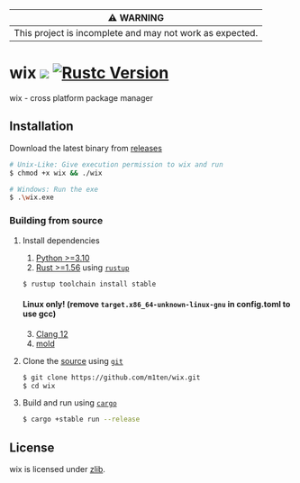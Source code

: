 | :warning: WARNING                                        |
|:--------------------------------------------------------:|
| This project is incomplete and may not work as expected. |

# wix ![](https://github.com/m1ten/wix/workflows/Rust/badge.svg?branch=main) [![Rustc Version]][rustc]

[Rustc Version]: https://img.shields.io/badge/rustc-1.56.X-orange.svg
[rustc]: https://blog.rust-lang.org/2021/10/21/Rust-1.56.0.html

wix - cross platform package manager

## Installation

Download the latest binary from [releases](https://github.com/m1ten/wix/releases)

```sh
# Unix-Like: Give execution permission to wix and run
$ chmod +x wix && ./wix

# Windows: Run the exe
$ .\wix.exe
```
### Building from source 

1. Install dependencies
    1. [Python >=3.10](https://python.org/)
    2. [Rust >=1.56](https://blog.rust-lang.org/2021/10/21/Rust-1.56.0.html) using [`rustup`](https://www.rust-lang.org/tools/install)
    ```sh
    $ rustup toolchain install stable
    ```

    #### Linux only! (remove `target.x86_64-unknown-linux-gnu` in config.toml to use gcc)
    3. [Clang 12](https://repology.org/project/llvm/versions)
    4. [mold](https://github.com/rui314/mold)

2. Clone the [source](https://github.com/m1ten/wix) using [`git`](https://git-scm.com/)
    ```sh
    $ git clone https://github.com/m1ten/wix.git
    $ cd wix
    ```
3. Build and run using [`cargo`](https://doc.rust-lang.org/stable/cargo/)
    ```sh
    $ cargo +stable run --release
    ```

## License

wix is licensed under [zlib](./LICENSE).